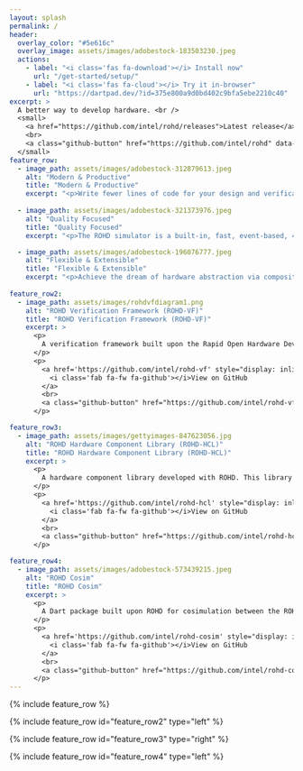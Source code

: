```yaml
---
layout: splash
permalink: /
header:
  overlay_color: "#5e616c"
  overlay_image: assets/images/adobestock-183503230.jpeg
  actions:
    - label: "<i class='fas fa-download'></i> Install now"
      url: "/get-started/setup/"
    - label: "<i class='fas fa-cloud'></i> Try it in-browser"
      url: "https://dartpad.dev/?id=375e800a9d0bd402c9bfa5ebe2210c40"
excerpt: >
  A better way to develop hardware. <br />
  <small>
    <a href="https://github.com/intel/rohd/releases">Latest release</a>
    <br>
    <a class="github-button" href="https://github.com/intel/rohd" data-color-scheme="no-preference: light; light: light; dark: dark;" data-size="large" data-show-count="true" aria-label="Star intel/rohd on GitHub">Star</a>
  </small>
feature_row:
  - image_path: assets/images/adobestock-312879613.jpeg
    alt: "Modern & Productive"
    title: "Modern & Productive"
    excerpt: "<p>Write fewer lines of code for your design and verification in a modern IDE. ROHD is completely open source, so debug all the way through from your testbench, through design generation, and even into the simulator itself.</p><p>ROHD uses the <a href='https://dart.dev/'>Dart programming language</a>, which comes with a simple and fast build system and the great <a href='https://pub.dev'>pub</a> package manager.</p>"
    
  - image_path: assets/images/adobestock-321373976.jpeg
    alt: "Quality Focused"
    title: "Quality Focused"
    excerpt: "<p>The ROHD simulator is a built-in, fast, event-based, 4-value hardware simulator with waveform dumping.</p><p>Use <a href='https://github.com/intel/rohd-vf'>ROHD-VF</a> to build scalable testbenches and <a href='https://github.com/intel/rohd-vf'>ROHD Cosim</a> to interact with SystemVerilog simulators.</p><p>Unit test your hardware with a great testing framework and minimal overhead.</p>"

  - image_path: assets/images/adobestock-196076777.jpeg
    alt: "Flexible & Extensible"
    title: "Flexible & Extensible"
    excerpt: "<p>Achieve the dream of hardware abstraction via composition of building blocks with ROHD. ROHD comes with built-in abstractions for procedural behavior, finite state machines, pipelining, and more.</p><p>Use interfaces and unrestricted software to accelerate integration tasks. Dynamically create and connect module ports.</p><p>Kick-start development and use <a href='https://github.com/intel/rohd-hcl'>ROHD-HCL</a> for pre-validated components for your design and testbench.</p>"
      
feature_row2:
  - image_path: assets/images/rohdvfdiagram1.png
    alt: "ROHD Verification Framework (ROHD-VF)"
    title: "ROHD Verification Framework (ROHD-VF)"
    excerpt: > 
      <p>
        A verification framework built upon the Rapid Open Hardware Development (ROHD) framework. It enables testbench organization in a way similar to UVM.</p><p>A key motivation behind it is that hardware testbenches are really just software, and verification engineers should be empowered to write them as great software. The ROHD Verification Framework enables development of a testbench in a modern programming language, taking advantage of recent innovations in the software industry.
      </p>
      <p>
        <a href='https://github.com/intel/rohd-vf' style="display: inline-flex; align-items: center; text-decoration: none;">
          <i class='fab fa-fw fa-github'></i>View on GitHub
        </a>
        <br>
        <a class="github-button" href="https://github.com/intel/rohd-vf" data-color-scheme="light" data-size="large" data-show-count="true" aria-label="Star intel/rohd-vf on GitHub">Star Count</a>
      </p>

feature_row3:
  - image_path: assets/images/gettyimages-847623056.jpg
    alt: "ROHD Hardware Component Library (ROHD-HCL)"
    title: "ROHD Hardware Component Library (ROHD-HCL)"
    excerpt: > 
      <p>
        A hardware component library developed with ROHD. This library aims to collect a set of reusable, configurable components that can be leveraged in other designs. These components are also intended as good examples of ROHD hardware implementations.</p><p>Components are focused on correctness, are heavily validated, and come with excellent documentation. Verification components are provided as well, including checkers for proper usage and trackers to log interesting activity.
      </p>
      <p>
        <a href='https://github.com/intel/rohd-hcl' style="display: inline-flex; align-items: center; text-decoration: none;">
          <i class='fab fa-fw fa-github'></i>View on GitHub
        </a>
        <br>
        <a class="github-button" href="https://github.com/intel/rohd-hcl" data-color-scheme="light" data-size="large" data-show-count="true" aria-label="Star intel/rohd-hcl on GitHub">Star Count</a>
      </p>

feature_row4:
  - image_path: assets/images/adobestock-573439215.jpeg
    alt: "ROHD Cosim"
    title: "ROHD Cosim"
    excerpt: > 
      <p>
        A Dart package built upon ROHD for cosimulation between the ROHD Simulator and a SystemVerilog simulator.</p><p>Mix and match modules and verification components across ROHD and SystemVerilog for your design and testbench and cosimulate it all together. ROHD Cosim comes with different configurations depending on whether you have custom build and/or simulation flows.
      </p>
      <p>
        <a href='https://github.com/intel/rohd-cosim' style="display: inline-flex; align-items: center; text-decoration: none;">
          <i class='fab fa-fw fa-github'></i>View on GitHub
        </a>
        <br>
        <a class="github-button" href="https://github.com/intel/rohd-cosim" data-color-scheme="light" data-size="large" data-show-count="true" aria-label="Star intel/rohd-cosim on GitHub">Star Count</a>
      </p>
---
```


{% include feature_row %}

{% include feature_row id="feature_row2" type="left" %}

{% include feature_row id="feature_row3" type="right" %}

{% include feature_row id="feature_row4" type="left" %}
